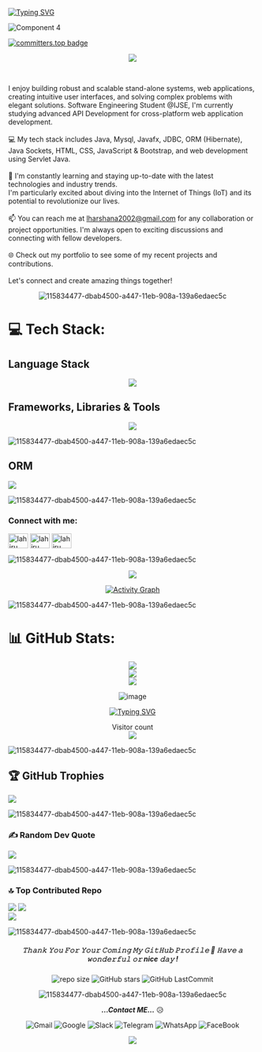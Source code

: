 <a href="https://git.io/typing-svg"><img src="https://readme-typing-svg.demolab.com?font=Raleway&weight=600&size=50&duration=1&pause=1500&color=2BE642&center=true&vCenter=true&width=1080&height=150&lines=%3C%F0%9F%91%8BHello%2C+World!%2F%3E;%3C%F0%9F%91%8BAyubowan%2C+World!%2F%3E;%3C%F0%9F%91%8BHola%2C+World!%2F%3E;%3C%F0%9F%91%8BN%C7%90+h%C7%8Eo%2C+World!%2F%3E;%3C%F0%9F%91%8BCiao%2C+World!%2F%3E;%3C%F0%9F%91%8BNamasthe%2C+World!%2F%3E" alt="Typing SVG" /></a>

![Component 4](https://github.com/LahiruHarshana/LahiruHarshana/assets/124744833/b3e0fc42-1af7-4e0d-9fac-8787563af01b)

[![committers.top badge](https://user-badge.committers.top/sri_lanka_public/LahiruHarshana.svg)](https://user-badge.committers.top/sri_lanka_public/LahiruHarshana) </br>


<div>
  <div align="center"> 
  <a href="https://github.com/DenverCoder1/readme-typing-svg"><img src="https://readme-typing-svg.herokuapp.com?lines=HI+I'm+Lahiru+Harshana;Competitive+Programmer;IJSE+GDSE+Student;Java%20|%20Algorithms%20|%20OOP%20;Specialist%20on%20Codeforces;Always%20learning%20new%20things&center=true&width=500&height=50"></a>
</p><br>

</div>
</div>

I enjoy building robust and scalable stand-alone systems, web applications, creating intuitive user interfaces, and solving complex problems with elegant solutions.
  Software Engineering Student @IJSE, I'm  currently studying advanced API Development for cross-platform web application development.<br><br>
    💻 My tech stack includes Java, Mysql, Javafx, JDBC, ORM (Hibernate), Java Sockets, HTML, CSS, JavaScript & Bootstrap, and web development using Servlet Java. <br>    
    🌱 I'm constantly learning and staying up-to-date with the latest technologies and industry trends.<br>I'm particularly excited about diving into the Internet of Things (IoT) and its potential to revolutionize our lives.<br><br>
    📫 You can reach me at lharshana2002@gmail.com for any collaboration or project opportunities. I'm always open to exciting discussions and connecting with fellow developers. <br><br>
    🌐 Check out my portfolio to see some of my recent projects and contributions.
<br>    <br>Let's connect and create amazing things together! 

<div align="center">

![115834477-dbab4500-a447-11eb-908a-139a6edaec5c](https://github.com/LahiruHarshana/LahiruHarshana/assets/124744833/98cbe673-458d-4b83-ba60-41ea52df144b)

</div>


# 💻 Tech Stack:

## Language Stack
<p align="center">
  <a href="https://skillicons.dev">
    <img src="https://skillicons.dev/icons?i=java,javascript,ts,python,bash,html,css,c,postman" />
  </a>
</p>
 
  ## Frameworks, Libraries & Tools
  <p align="center">
  <a href="https://skillicons.dev">
    <img src="https://skillicons.dev/icons?i=jquery,bootstrap,angular,tailwind,maven,figma,linux" />
  </a>
</p>

![115834477-dbab4500-a447-11eb-908a-139a6edaec5c](https://github.com/LahiruHarshana/LahiruHarshana/assets/124744833/d8087e59-0a56-41f0-91e5-6637bda69095)
 
## ORM
  <a href="https://skillicons.dev">
    <img src="https://skillicons.dev/icons?i=hibernate" />
  </a>

![115834477-dbab4500-a447-11eb-908a-139a6edaec5c](https://github.com/LahiruHarshana/LahiruHarshana/assets/124744833/d5f490aa-d12a-45eb-935a-535c05da9261)


<h3 align="left">Connect with me:</h3>
<p align="left">
<a href="https://linkedin.com/in/lahiru harshana" target="blank"><img align="center" src="https://raw.githubusercontent.com/rahuldkjain/github-profile-readme-generator/master/src/images/icons/Social/linked-in-alt.svg" alt="lahiru harshana" height="30" width="40" /></a>
<a href="https://www.hackerrank.com/lahiru harshana" target="blank"><img align="center" src="https://raw.githubusercontent.com/rahuldkjain/github-profile-readme-generator/master/src/images/icons/Social/hackerrank.svg" alt="lahiru harshana" height="30" width="40" /></a>
<a href="https://www.hackerearth.com/lahiru" target="blank"><img align="center" src="https://raw.githubusercontent.com/rahuldkjain/github-profile-readme-generator/master/src/images/icons/Social/hackerearth.svg" alt="lahiru" height="30" width="40" /></a>
</p>

![115834477-dbab4500-a447-11eb-908a-139a6edaec5c](https://github.com/LahiruHarshana/LahiruHarshana/assets/124744833/c9ab9de8-7884-479e-8adc-68bd989d9337)

<p align="center"> 
  <img src="https://komarev.com/ghpvc/?username=LahiruHarshana&label=Visitors&color=9acd32&style=for-the-badge"> 
</p>
<div>
<div align="center">

  [![Activity Graph](https://github-readme-activity-graph.vercel.app/graph?username=LahiruHarshana&theme=redical)](https://github.com/LahiruHarshana)  

</div>
</div>

![115834477-dbab4500-a447-11eb-908a-139a6edaec5c](https://github.com/LahiruHarshana/LahiruHarshana/assets/124744833/f60ef14a-23ad-4a3d-9a75-a0ae79bc5d5c)


# 📊 GitHub Stats:


<div>
  <div align="center">
    



![](https://github-readme-stats.vercel.app/api?username=LahiruHarshana&theme=blue-green&hide_border=false&include_all_commits=true&count_private=true)<br/>
![](https://github-readme-streak-stats.herokuapp.com/?user=LahiruHarshana&theme=blue-green&hide_border=false)<br/>
![](https://github-readme-stats.vercel.app/api/top-langs/?username=LahiruHarshana&theme=blue-green&hide_border=false&include_all_commits=true&count_private=true&layout=compact)

  </div>
</div>

<div>
  <div align="center"> 
  
![image](https://github.com/LahiruHarshana/LahiruHarshana/assets/124744833/3e927334-5d58-439b-88a7-58414591d14e)
</div>
</div>

<div align="center"> 

[![Typing SVG](https://readme-typing-svg.herokuapp.com?font=poppins&size=25&duration=4000&color=13F700&background=EB00FF00&center=true&vCenter=true&width=250&lines=Software+Designer;Developer;UI%2FUX++Designer;Gamer;Photographer;Youtuber)](https://git.io/typing-svg)
</div>

 <p align="center"> 
  Visitor count<br>
  <img src="https://profile-counter.glitch.me/LahiruHarshana/count.svg" />
</p>



![115834477-dbab4500-a447-11eb-908a-139a6edaec5c](https://github.com/LahiruHarshana/LahiruHarshana/assets/124744833/3b2e5a98-a768-4020-a3f4-2c870007a58f)

## 🏆 GitHub Trophies
![](https://github-profile-trophy.vercel.app/?username=LahiruHarshana&theme=radical&no-frame=true&no-bg=false&margin-w=4)<br/>

![115834477-dbab4500-a447-11eb-908a-139a6edaec5c](https://github.com/LahiruHarshana/LahiruHarshana/assets/124744833/3156a30e-d55a-4768-824c-e6868b31fc35)

### ✍️ Random Dev Quote
![](https://quotes-github-readme.vercel.app/api?type=horizontal&theme=dark)

![115834477-dbab4500-a447-11eb-908a-139a6edaec5c](https://github.com/LahiruHarshana/LahiruHarshana/assets/124744833/f8b691c7-b2e7-4a49-b47f-e1795372c60b)


### 🔝 Top Contributed Repo

![](http://github-profile-summary-cards.vercel.app/api/cards/stats?username=LahiruHarshana&theme=2077)
![](http://github-profile-summary-cards.vercel.app/api/cards/repos-per-language?username=LahiruHarshana&theme=2077)<br/>
![](http://github-profile-summary-cards.vercel.app/api/cards/profile-details?username=LahiruHarshana&theme=2077)
  
 <p>


![115834477-dbab4500-a447-11eb-908a-139a6edaec5c](https://github.com/LahiruHarshana/LahiruHarshana/assets/124744833/9b805f21-9fbc-4c04-8769-bc34ea1389e4)

<h5 align="center">
𝚃𝚑𝚊𝚗𝚔 𝚈𝚘𝚞 𝙵𝚘𝚛 𝚈𝚘𝚞𝚛 𝙲𝚘𝚖𝚒𝚗𝚐 𝙼𝚢 𝙶𝚒𝚝𝙷𝚞𝚋 𝙿𝚛𝚘𝚏𝚒𝚕𝚎 🤝
𝙷𝚊𝚟𝚎 𝚊 𝚠𝚘𝚗𝚍𝚎𝚛𝚏𝚞𝚕 𝚘𝚛 nice 𝚍𝚊𝚢 ! 
</h5>
<div align="center">
  
![repo size](https://img.shields.io/github/repo-size/LahiruHarshana/LahiruHarshana?label=Repo%20Size&style=for-the-badge&labelColor=black&color=20bf6b)
![GitHub stars](https://img.shields.io/github/stars/LahiruHarshana/LahiruHarshana?&labelColor=black&color=f7b731&style=for-the-badge)
![GitHub LastCommit](https://img.shields.io/github/last-commit/LahiruHarshana/LahiruHarshana?logo=github&labelColor=black&color=d1d8e0&style=for-the-badge)

![115834477-dbab4500-a447-11eb-908a-139a6edaec5c](https://github.com/LahiruHarshana/LahiruHarshana/assets/124744833/784d6806-7737-4a4e-9fac-3c4baf0c691f)

***...Contact ME...*** 😥 <br>
   
   <p align="center">

![Gmail](https://img.shields.io/badge/Gmail-D14836?logo=gmail&logoColor=white&style=for-the-badge)
![Google](https://img.shields.io/badge/Google%20Meet-00897B?logo=google-meet&logoColor=white&style=for-the-badge)
![Slack](https://img.shields.io/badge/Slack-4A154B?logo=slack&logoColor=white&style=for-the-badge)
![Telegram](https://img.shields.io/badge/Telegram-2CA5E0?logo=telegram&logoColor=white&style=for-the-badge)
![WhatsApp](https://img.shields.io/badge/WhatsApp-25D366?logo=whatsapp&logoColor=white&style=for-the-badge)
![FaceBook](https://img.shields.io/badge/FaceBook-blue?logo=FaceBook&logoColor=white&style=for-the-badge)


<p align="center">
  <img src="https://capsule-render.vercel.app/api?type=waving&color=gradient&height=80&section=footer"/>
</p>
